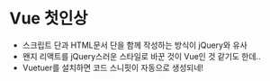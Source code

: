 # Vue 첫인상

- 스크립트 단과 HTML문서 단을 함께 작성하는 방식이 jQuery와 유사
- 왠지 리액트를 jQuery스러운 스타일로 바꾼 것이 Vue인 것 같기도 한데..
- Vuetuer를 설치하면 코드 스니핏이 자동으로 생성되네!
